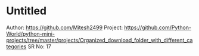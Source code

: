 # Untitled

Author: https://github.com/Mitesh2499
Project: https://github.com/Python-World/python-mini-projects/tree/master/projects/Organized_download_folder_with_different_categories
SR No: 17